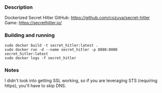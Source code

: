 ### Description
Dockerized Secret Hitler
GitHub: https://github.com/cozuya/secret-hitler
Game: https://secrethitler.io/

### Building and running

```console
sudo docker build -t secret_hitler:latest .
sudo docker run -d --name secret_hitler -p 8080:8080 secret_hitler:latest
sudo docker logs -f secret_hitler
```

### Notes
I didn't look into getting SSL working, so if you are leveraging STS (requiring https), you'll have to skip DNS.
